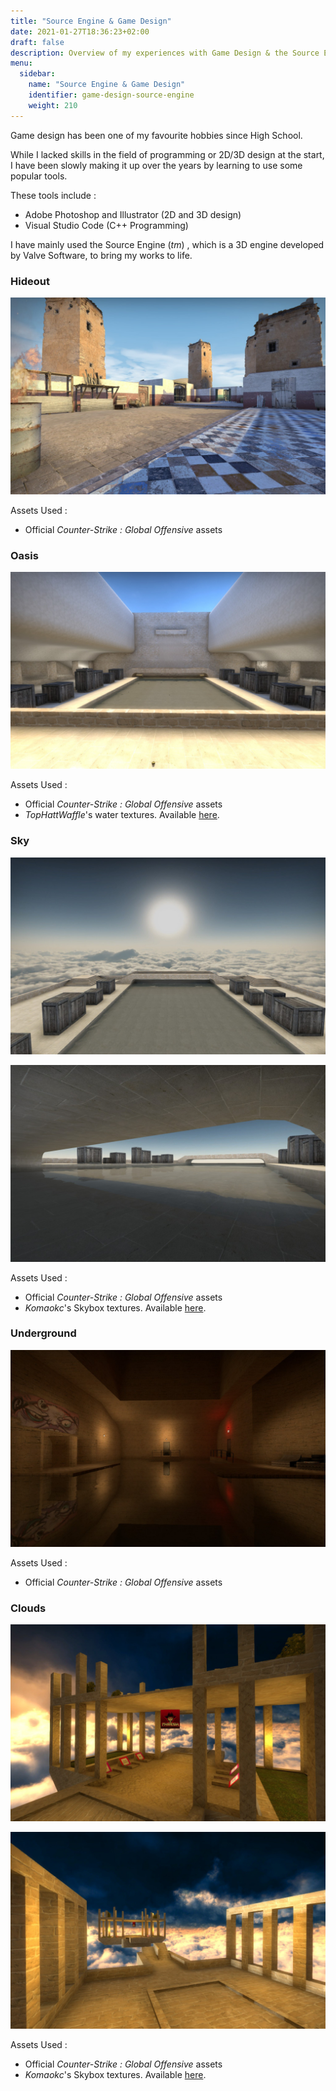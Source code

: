 ```yaml
---
title: "Source Engine & Game Design"
date: 2021-01-27T18:36:23+02:00
draft: false
description: Overview of my experiences with Game Design & the Source Engine.
menu:
  sidebar:
    name: "Source Engine & Game Design"
    identifier: game-design-source-engine
    weight: 210
---
```


Game design has been one of my favourite hobbies since High School. 

While I lacked skills in the field of programming or 2D/3D design at the start, I have been slowly making it up over the years by learning to use some popular tools. 

These tools include : 

- Adobe Photoshop and Illustrator (2D and 3D design) 
- Visual Studio Code (C++ Programming)

I have mainly used the Source Engine (*tm*) , which is a 3D engine developed by Valve Software, to bring my works to life. 

### Hideout

![hidedout](/images/posts/source-engine/source-engine-0.jpg)

Assets Used :

- Official *Counter-Strike : Global Offensive* assets

### Oasis

![oasis](/images/posts/source-engine/source-engine-1.jpg)

Assets Used :

- Official *Counter-Strike : Global Offensive* assets
- *TopHattWaffle*'s water textures. Available [here](https://www.tophattwaffle.com/downloads/water-source-textures/).

### Sky

![skycastle](/images/posts/source-engine/source-engine-2.jpg)

![skycastle2](/images/posts/source-engine/source-engine-3.jpg)

Assets Used :

- Official *Counter-Strike : Global Offensive* assets
- *Komaokc*'s Skybox textures. Available [here](https://gamebanana.com/members/289553).

### Underground

![underground](/images/posts/source-engine/source-engine-4.jpg)

Assets Used :

- Official *Counter-Strike : Global Offensive* assets

### Clouds

![Thunderstorm](/images/posts/source-engine/source-engine-5.jpg)

![Thunderstorm](/images/posts/source-engine/source-engine-6.jpg)

Assets Used :

- Official *Counter-Strike : Global Offensive* assets
- *Komaokc*'s Skybox textures. Available [here](https://gamebanana.com/members/289553).

